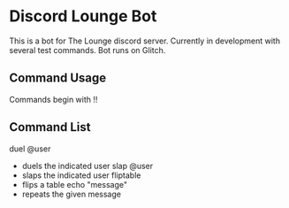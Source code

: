 Discord Lounge Bot
=================

This is a bot for The Lounge discord server. Currently in development with several test commands. Bot runs on Glitch.

Command Usage
------------
Commands begin with !!


Command List
------------
duel @user
- duels the indicated user
slap @user
- slaps the indicated user
fliptable
- flips a table
echo "message"
- repeats the given message

